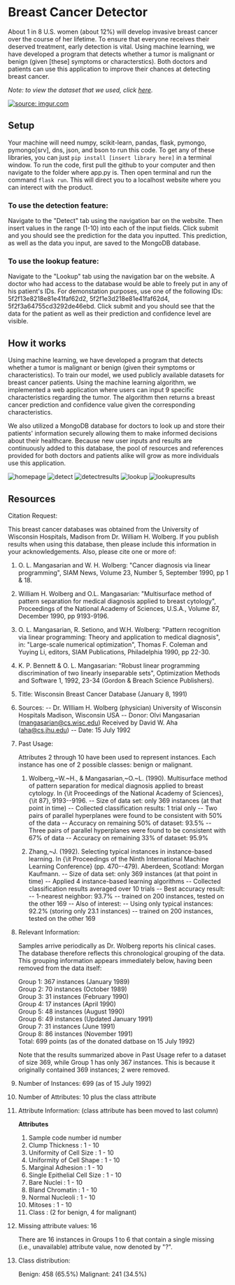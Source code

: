 # Breast Cancer Detector

About 1 in 8 U.S. women (about 12%) will develop invasive breast cancer over the course of her lifetime. To ensure that everyone receives their deserved treatment, early detection is vital. Using machine learning, we have developed a program that detects whether a tumor is malignant or benign (given [these] symptoms or characterstics). Both doctors and patients can use this application to improve their chances at detecting breast cancer.

*Note: to view the dataset that we used, click [here](https://archive.ics.uci.edu/ml/datasets.php?format=&task=&att=&area=&numAtt=&numIns=&type=&sort=nameUp&view=table).*

<a href="https://youtu.be/m9t6jYTXXc8"><img src="https://i.imgur.com/0MBSEU5.png" title="source: imgur.com" style="width=100px" /></a>

## Setup
Your machine will need numpy, scikit-learn, pandas, flask, pymongo, pymongo[srv], dns, json, and bson to run this code. To get any of these libraries, you can just `pip install [insert library here]` in a terminal window. To run the code, first pull the github to your computer and then navigate to the folder where app.py is. Then open terminal and run the command `flask run`. This will direct you to a localhost website where you can interect with the product.

### To use the detection feature:
Navigate to the "Detect" tab using the navigation bar on the website. Then insert values in the range (1-10) into each of the input fields. Click submit and you should see the prediction for the data you inputted. This prediction, as well as the data you input, are saved to the MongoDB database.

### To use the lookup feature:
Navigate to the "Lookup" tab using the navigation bar on the website. A doctor who had access to the database would be able to freely put in any of his patient's IDs. For demonstation purposes, use one of the following IDs: 5f2f13e8218e81e41faf62d2, 5f2f1e3d218e81e41faf62d4, 5f2f3a64755cd3292de46ebd. Click submit and you should see that the data for the patient as well as their prediction and confidence level are visible.

## How it works
Using machine learning, we have developed a program that detects whether a tumor is malignant or benign (given their symptoms or characteristics). To train our model, we used publicly available datasets for breast cancer patients. Using the machine learning algorithm, we implemented a web application where users can input 9 specific characteristics regarding the tumor. The algorithm then returns a breast cancer prediction and confidence value given the corresponding characteristics. 

We also utilized a MongoDB database for doctors to look up and store their patients' information securely allowing them to make informed decisions about their healthcare. Because new user inputs and results are continuously added to this database, the pool of resources and references provided for both doctors and patients alike will grow as more individuals use this application.

![homepage](https://i.imgur.com/5eugd9U.png)
![detect](https://i.imgur.com/FtHelY0.png)
![detectresults](https://i.imgur.com/WP4d7DI.png)
![lookup](https://i.imgur.com/j0cPXAQ.png)
![lookupresults](https://i.imgur.com/DNhv5UE.png)

## Resources

   Citation Request:
   
   This breast cancer databases was obtained from the University of Wisconsin
   Hospitals, Madison from Dr. William H. Wolberg.  If you publish results
   when using this database, then please include this information in your
   acknowledgements.  Also, please cite one or more of:

   1. O. L. Mangasarian and W. H. Wolberg: "Cancer diagnosis via linear 
      programming", SIAM News, Volume 23, Number 5, September 1990, pp 1 & 18.

   2. William H. Wolberg and O.L. Mangasarian: "Multisurface method of 
      pattern separation for medical diagnosis applied to breast cytology", 
      Proceedings of the National Academy of Sciences, U.S.A., Volume 87, 
      December 1990, pp 9193-9196.

   3. O. L. Mangasarian, R. Setiono, and W.H. Wolberg: "Pattern recognition 
      via linear programming: Theory and application to medical diagnosis", 
      in: "Large-scale numerical optimization", Thomas F. Coleman and Yuying
      Li, editors, SIAM Publications, Philadelphia 1990, pp 22-30.

   4. K. P. Bennett & O. L. Mangasarian: "Robust linear programming 
      discrimination of two linearly inseparable sets", Optimization Methods
      and Software 1, 1992, 23-34 (Gordon & Breach Science Publishers).

1. Title: Wisconsin Breast Cancer Database (January 8, 1991)

2. Sources:
   -- Dr. WIlliam H. Wolberg (physician)
      University of Wisconsin Hospitals
      Madison, Wisconsin
      USA
   -- Donor: Olvi Mangasarian (mangasarian@cs.wisc.edu)
      Received by David W. Aha (aha@cs.jhu.edu)
   -- Date: 15 July 1992

3. Past Usage:

   Attributes 2 through 10 have been used to represent instances.
   Each instance has one of 2 possible classes: benign or malignant.

   1. Wolberg,~W.~H., \& Mangasarian,~O.~L. (1990). Multisurface method of 
      pattern separation for medical diagnosis applied to breast cytology. In
      {\it Proceedings of the National Academy of Sciences}, {\it 87},
      9193--9196.
      -- Size of data set: only 369 instances (at that point in time)
      -- Collected classification results: 1 trial only
      -- Two pairs of parallel hyperplanes were found to be consistent with
         50% of the data
         -- Accuracy on remaining 50% of dataset: 93.5%
      -- Three pairs of parallel hyperplanes were found to be consistent with
         67% of data
         -- Accuracy on remaining 33% of dataset: 95.9%

   2. Zhang,~J. (1992). Selecting typical instances in instance-based
      learning.  In {\it Proceedings of the Ninth International Machine
      Learning Conference} (pp. 470--479).  Aberdeen, Scotland: Morgan
      Kaufmann.
      -- Size of data set: only 369 instances (at that point in time)
      -- Applied 4 instance-based learning algorithms 
      -- Collected classification results averaged over 10 trials
      -- Best accuracy result: 
         -- 1-nearest neighbor: 93.7%
         -- trained on 200 instances, tested on the other 169
      -- Also of interest:
         -- Using only typical instances: 92.2% (storing only 23.1 instances)
         -- trained on 200 instances, tested on the other 169

4. Relevant Information:

   Samples arrive periodically as Dr. Wolberg reports his clinical cases.
   The database therefore reflects this chronological grouping of the data.
   This grouping information appears immediately below, having been removed
   from the data itself:

     Group 1: 367 instances (January 1989)\
     Group 2:  70 instances (October 1989)\
     Group 3:  31 instances (February 1990)\
     Group 4:  17 instances (April 1990)\
     Group 5:  48 instances (August 1990)\
     Group 6:  49 instances (Updated January 1991)\
     Group 7:  31 instances (June 1991)\
     Group 8:  86 instances (November 1991)\
     Total:   699 points (as of the donated datbase on 15 July 1992)

   Note that the results summarized above in Past Usage refer to a dataset
   of size 369, while Group 1 has only 367 instances.  This is because it
   originally contained 369 instances; 2 were removed.

5. Number of Instances: 699 (as of 15 July 1992)

6. Number of Attributes: 10 plus the class attribute

7. Attribute Information: (class attribute has been moved to last column)

     **Attributes**
   01. Sample code number            id number
   02. Clump Thickness  :            1 - 10
   03. Uniformity of Cell Size :     1 - 10
   04. Uniformity of Cell Shape :    1 - 10
   05. Marginal Adhesion :           1 - 10
   06. Single Epithelial Cell Size : 1 - 10
   07. Bare Nuclei :                 1 - 10
   08. Bland Chromatin :             1 - 10
   09. Normal Nucleoli :             1 - 10
   10. Mitoses :                     1 - 10
   11. Class :                       (2 for benign, 4 for malignant)

8. Missing attribute values: 16

   There are 16 instances in Groups 1 to 6 that contain a single missing 
   (i.e., unavailable) attribute value, now denoted by "?".  

9. Class distribution:
 
   Benign: 458 (65.5%)
   Malignant: 241 (34.5%)

